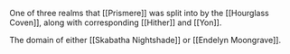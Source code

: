 One of three realms that [[Prismere]] was split into by the [[Hourglass Coven]], along with corresponding [[Hither]] and [[Yon]].

The domain of either [[Skabatha Nightshade]] or [[Endelyn Moongrave]].